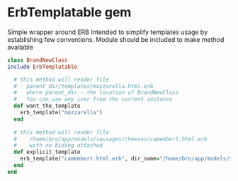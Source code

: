 # ErbTemplatable gem

Simple wrapper around ERB
Intended to simplify templates usage by establishing few conventions.
Module should be included to make method available                              

```ruby
class BrandNewClass
include ErbTemplatable

  # this method will render file
  #   parent_dir/templates/mozzarella.html.erb
  #   where parent_dir - the location of BrandNewClass
  #   You can use any ivar from the current instance
  def want_the_template                                                                                        
    erb_template("mozzarella")                                                                                 
  end                                                                                                          
                                                                                                               
  # this method will render file
  #    /home/bro/app/models/sausages/cheeses/camembert.html.erb
  #    with no biding attached
  def explicit_template                                                                                        
    erb_template("camembert.html.erb", dir_name="/home/bro/app/models/sausages", "cheeses/", nil)
  end
end
```
